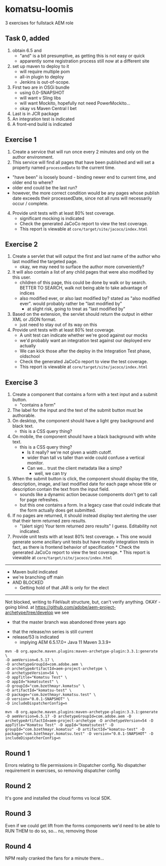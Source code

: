 # komatsu-loomis
3 exercises for fullstack AEM role

## Task 0, added
1. obtain 6.5 and
   - "and" is a bit presumptive, as getting this is not easy or quick
   - apparently some registration process still now at a different site
2. set up maven to deploy to it
   + will require multiple pom
   + all-in plugin to deploy
   - Jenkins is out-of-scope.
3. First two are in OSGi bundle
   - using 0.0-SNAPSHOT
   - will want v Sling libs
   - will want Mockito, hopefully not need PowerMockito...
   - okay vs Maven Central I bet
4. Last is in JCR package
5. An integration test is indicated
6. A front-end build is indicated

## Exercise 1
 
1.  Create a service that will run once every 2 minutes and only on the author environment.
2.  This service will find all pages that have been published and will set a property named `processedDate` to the current time.
   + "have been" is loosely bound - binding newer end to current time, and older end to where?
   + older end could be the last run?
   + however, the more correct condition would be any pages whose publish date exceeds their processedDate, since not all runs will necessarily occur / complete.
4.  Provide unit tests with at least 80% test coverage.
    + significant mocking is indicated
    * Check the generated JaCoCo report to view the test coverage.
    * This report is viewable at `core/target/site/jacoco/index.html`
 
 
## Exercise 2
 
1.  Create a servlet that will output the first and last name of the author who last modified the targeted page.
    + okay, we may need to surface the author more conveniently?
3.  It will also contain a list of any child pages that were also modified by this user.
     + children of this page, this could be done by walk or by search. BETTER TO SEARCH, walk not being able to take advantage of indices
     + also modified ever, or also last modified by? stated as "also modified ever". would probably rather be "last modified by"
         - at slight risk, going to treat as "last modified by"
5.  Based on the extension, the servlet should return the output in either XML or JSON format.
    + just need to stay out of its way on this
6.  Provide unit tests with at least 80% test coverage.
     + A unit test can indicate whether we're good against our mocks
     + we'd probably want an integration test against our deployed env actually
     + We can kick those after the deploy in the Integration Test phase, oldschool
    * Check the generated JaCoCo report to view the test coverage.
    * This report is viewable at `core/target/site/jacoco/index.html`
 
 
## Exercise 3
 
1.  Create a component that contains a form with a text input and a submit button.
    * "contains a form"
3.  The label for the input and the text of the submit button must be authorable.
4.  On desktop, the component should have a light grey background and black text.
     + this is a CSS query thing?
5.  On mobile, the component should have a black background with white text.
     + this is a CSS query thing?
        - Is it really? we're not given a width cutoff.
        - wider than tall vs taller than wide could confuse a vertical monitor.
        - Can we... trust the client metadata like a simp?
            + well, we can try
7.  When the submit button is click, the component should display the title, description, image, and last modified date for each page whose title or description contain the text from the input field.
     - sounds like a dynamic action because components don't get to call for page refreshes.
     - but this one contains a form. In a legacy case that could indicate that the form actually does get submitted.
9.  If no pages are returned, it should instead display text alerting the user that their term returned zero results.
    + "(alert sign) Your term returned zero results" I guess. Editability not indicated.
11.  Provide unit tests with at least 80% test coverage.
    + This one would generate some ancillary unit tests but have mostly integration tests in fact, as there is frontend behavior of specification
    * Check the generated JaCoCo report to view the test coverage.
    * This report is viewable at `core/target/site/jacoco/index.html`

----

+ Maven build indicated
+ we're branching off main
+ AND BLOCKED
  + Getting hold of that JAR is only for the elect

----

Not blocked, writing to FileVault structure, but, can't verify anything.
OKAY - going blind.
at https://github.com/adobe/aem-project-archetype/tree/develop we see 
- that the master branch was abandoned three years ago
+ that the release/nn series is still current
+ release/53 is indicated
    + implying AEM 6.5.17.0+	Java 11	Maven 3.3.9+

```shell
mvn -B org.apache.maven.plugins:maven-archetype-plugin:3.3.1:generate \
-D aemVersion=6.5.17 \
-D archetypeGroupId=com.adobe.aem \
-D archetypeArtifactId=aem-project-archetype \
-D archetypeVersion=54 \
-D appTitle="Komatsu Test" \
-D appId="komatsutest" \
-D groupId="com.bzethmayr.komatsu" \
-D artifactId="komatsu-test" \
-D package="com.bzethmayr.komatsu.test" \
-D version="0.0.1-SNAPSHOT" \
-D includeDispatcherConfig=n
```
```text
mvn -B org.apache.maven.plugins:maven-archetype-plugin:3.3.1:generate -D aemVersion=6.5.17 -D archetypeGroupId=com.adobe.aem -D archetypeArtifactId=aem-project-archetype -D archetypeVersion=54 -D appTitle="Komatsu Test" -D appId="komatsutest" -D groupId="com.bzethmayr.komatsu" -D artifactId="komatsu-test" -D package="com.bzethmayr.komatsu.test" -D version="0.0.1-SNAPSHOT" -D includeDispatcherConfig=n
```

## Round 1
Errors relating to file permissions in Dispatcher config. No dispatcher requirement in exercises, so removing dispatcher config

## Round 2
It's gone and installed the cloud forms vs local SDK.

## Round 3
Even if we could get lift from the forms components we'd need to be able to RUN THEM to do so, so... no, removing those

## Round 4
NPM really cranked the fans for a minute there...

